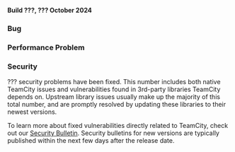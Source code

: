 [//]: # (title: TeamCity 2024.07.3 Release Notes)
[//]: # (auxiliary-id: TeamCity 2024.07.3 Release Notes)


**Build ???, ??? October 2024**


<!--project: TeamCity Fix versions: 2024.07.2 #Fixed #Testing visible to: {All Users} -{Trunk issue}-->


### Bug


### Performance Problem





<!--project: TeamCity Fix versions: 2024.07.2  #Fixed #Testing #{Security Problem} -{Trunk issue}-->



### Security

??? security problems have been fixed. This number includes both native TeamCity issues and vulnerabilities found in 3rd-party libraries TeamCity depends on. Upstream library issues usually make up the majority of this total number, and are promptly resolved by updating these libraries to their newest versions.

To learn more about fixed vulnerabilities directly related to TeamCity, check out our [Security Bulletin](https://www.jetbrains.com/privacy-security/issues-fixed/?product=TeamCity&version=2024.03). Security bulletins for new versions are typically published within the next few days after the release date.